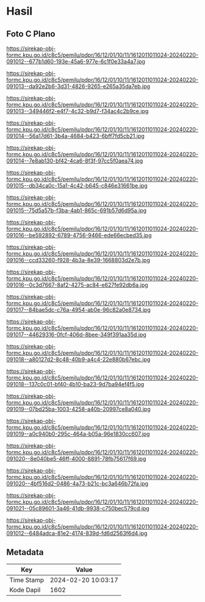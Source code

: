 # Hasil

## Foto C Plano

https://sirekap-obj-formc.kpu.go.id/c8c5/pemilu/pdpr/16/12/01/10/11/1612011011024-20240220-091012--677b1d60-193e-45a6-977e-6c1f0e33a4a7.jpg

https://sirekap-obj-formc.kpu.go.id/c8c5/pemilu/pdpr/16/12/01/10/11/1612011011024-20240220-091013--da92e2b6-3d31-4826-9265-e265a35da7eb.jpg

https://sirekap-obj-formc.kpu.go.id/c8c5/pemilu/pdpr/16/12/01/10/11/1612011011024-20240220-091013--349446f2-e4f7-4c32-b9d7-f34ac4c2b9ce.jpg

https://sirekap-obj-formc.kpu.go.id/c8c5/pemilu/pdpr/16/12/01/10/11/1612011011024-20240220-091014--56a17d61-3b4a-4684-b423-6bff7fd5cb21.jpg

https://sirekap-obj-formc.kpu.go.id/c8c5/pemilu/pdpr/16/12/01/10/11/1612011011024-20240220-091014--7e8ab130-bf42-4ca6-8f3f-97cc5f0aea74.jpg

https://sirekap-obj-formc.kpu.go.id/c8c5/pemilu/pdpr/16/12/01/10/11/1612011011024-20240220-091015--db34ca0c-15a1-4c42-b645-c846e31661be.jpg

https://sirekap-obj-formc.kpu.go.id/c8c5/pemilu/pdpr/16/12/01/10/11/1612011011024-20240220-091015--75d5a57b-f3ba-4ab1-865c-691b57d6d95a.jpg

https://sirekap-obj-formc.kpu.go.id/c8c5/pemilu/pdpr/16/12/01/10/11/1612011011024-20240220-091016--be592892-6789-4756-9466-ede66ecbed35.jpg

https://sirekap-obj-formc.kpu.go.id/c8c5/pemilu/pdpr/16/12/01/10/11/1612011011024-20240220-091016--ccd33260-f928-4b3a-8e39-1668803d2e7b.jpg

https://sirekap-obj-formc.kpu.go.id/c8c5/pemilu/pdpr/16/12/01/10/11/1612011011024-20240220-091016--0c3d7667-8af2-4275-ac84-e627fe92db6a.jpg

https://sirekap-obj-formc.kpu.go.id/c8c5/pemilu/pdpr/16/12/01/10/11/1612011011024-20240220-091017--84bae5dc-c76a-4954-ab0e-96c82a0e8734.jpg

https://sirekap-obj-formc.kpu.go.id/c8c5/pemilu/pdpr/16/12/01/10/11/1612011011024-20240220-091017--44629316-0fcf-406d-8bee-349f391aa35d.jpg

https://sirekap-obj-formc.kpu.go.id/c8c5/pemilu/pdpr/16/12/01/10/11/1612011011024-20240220-091018--a80127d2-8c48-40b9-a4c4-22e880b67ebc.jpg

https://sirekap-obj-formc.kpu.go.id/c8c5/pemilu/pdpr/16/12/01/10/11/1612011011024-20240220-091018--137c0c01-bf40-4b10-ba23-9d7ba94ef4f5.jpg

https://sirekap-obj-formc.kpu.go.id/c8c5/pemilu/pdpr/16/12/01/10/11/1612011011024-20240220-091019--07bd25ba-1003-4258-a40b-20997ce8a040.jpg

https://sirekap-obj-formc.kpu.go.id/c8c5/pemilu/pdpr/16/12/01/10/11/1612011011024-20240220-091019--a0c940b0-295c-464a-b05a-96e1830cc607.jpg

https://sirekap-obj-formc.kpu.go.id/c8c5/pemilu/pdpr/16/12/01/10/11/1612011011024-20240220-091020--8e040be5-46ff-4000-8891-78fb75617f69.jpg

https://sirekap-obj-formc.kpu.go.id/c8c5/pemilu/pdpr/16/12/01/10/11/1612011011024-20240220-091020--4bf516d2-0486-4a73-b21c-bc3a646b72fa.jpg

https://sirekap-obj-formc.kpu.go.id/c8c5/pemilu/pdpr/16/12/01/10/11/1612011011024-20240220-091021--05c89601-3a46-41db-9938-c750bec579cd.jpg

https://sirekap-obj-formc.kpu.go.id/c8c5/pemilu/pdpr/16/12/01/10/11/1612011011024-20240220-091012--6484adca-81e2-4174-839d-fd6d2563f6d4.jpg


## Metadata

| Key        | Value               |
| ---------- | ------------------- |
| Time Stamp | 2024-02-20 10:03:17 |
| Kode Dapil | 1602                |



